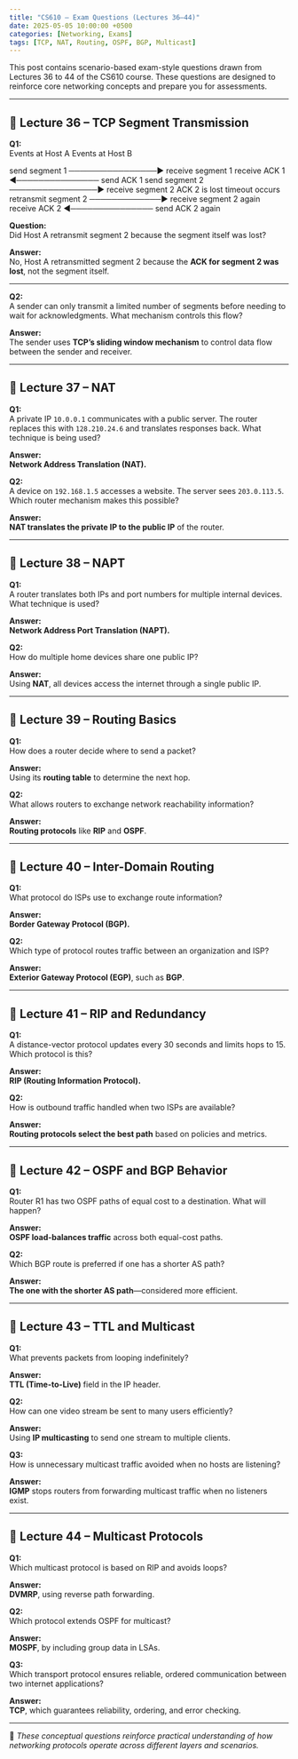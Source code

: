 ```yaml
---
title: "CS610 – Exam Questions (Lectures 36–44)"
date: 2025-05-05 10:00:00 +0500
categories: [Networking, Exams]
tags: [TCP, NAT, Routing, OSPF, BGP, Multicast]
---
```


This post contains scenario-based exam-style questions drawn from Lectures 36 to 44 of the CS610 course. These questions are designed to reinforce core networking concepts and prepare you for assessments.

---

## 📘 Lecture 36 – TCP Segment Transmission

**Q1:**  
Events at Host A Events at Host B

send segment 1 ────────────────► receive segment 1
receive ACK 1 ◄─────────────── send ACK 1
send segment 2 ────────────────► receive segment 2
ACK 2 is lost
timeout occurs
retransmit segment 2 ─────────────► receive segment 2 again
receive ACK 2 ◄─────────────── send ACK 2 again

**Question:**  
Did Host A retransmit segment 2 because the segment itself was lost?

**Answer:**  
No, Host A retransmitted segment 2 because the **ACK for segment 2 was lost**, not the segment itself.

---

**Q2:**  
A sender can only transmit a limited number of segments before needing to wait for acknowledgments. What mechanism controls this flow?

**Answer:**  
The sender uses **TCP’s sliding window mechanism** to control data flow between the sender and receiver.

---

## 📗 Lecture 37 – NAT

**Q1:**  
A private IP `10.0.0.1` communicates with a public server. The router replaces this with `128.210.24.6` and translates responses back. What technique is being used?

**Answer:**  
**Network Address Translation (NAT).**

**Q2:**  
A device on `192.168.1.5` accesses a website. The server sees `203.0.113.5`. Which router mechanism makes this possible?

**Answer:**  
**NAT translates the private IP to the public IP** of the router.

---

## 📘 Lecture 38 – NAPT

**Q1:**  
A router translates both IPs and port numbers for multiple internal devices. What technique is used?

**Answer:**  
**Network Address Port Translation (NAPT).**

**Q2:**  
How do multiple home devices share one public IP?

**Answer:**  
Using **NAT**, all devices access the internet through a single public IP.

---

## 📗 Lecture 39 – Routing Basics

**Q1:**  
How does a router decide where to send a packet?

**Answer:**  
Using its **routing table** to determine the next hop.

**Q2:**  
What allows routers to exchange network reachability information?

**Answer:**  
**Routing protocols** like **RIP** and **OSPF**.

---

## 📘 Lecture 40 – Inter-Domain Routing

**Q1:**  
What protocol do ISPs use to exchange route information?

**Answer:**  
**Border Gateway Protocol (BGP).**

**Q2:**  
Which type of protocol routes traffic between an organization and ISP?

**Answer:**  
**Exterior Gateway Protocol (EGP)**, such as **BGP**.

---

## 📗 Lecture 41 – RIP and Redundancy

**Q1:**  
A distance-vector protocol updates every 30 seconds and limits hops to 15. Which protocol is this?

**Answer:**  
**RIP (Routing Information Protocol).**

**Q2:**  
How is outbound traffic handled when two ISPs are available?

**Answer:**  
**Routing protocols select the best path** based on policies and metrics.

---

## 📘 Lecture 42 – OSPF and BGP Behavior

**Q1:**  
Router R1 has two OSPF paths of equal cost to a destination. What will happen?

**Answer:**  
**OSPF load-balances traffic** across both equal-cost paths.

**Q2:**  
Which BGP route is preferred if one has a shorter AS path?

**Answer:**  
**The one with the shorter AS path**—considered more efficient.

---

## 📗 Lecture 43 – TTL and Multicast

**Q1:**  
What prevents packets from looping indefinitely?

**Answer:**  
**TTL (Time-to-Live)** field in the IP header.

**Q2:**  
How can one video stream be sent to many users efficiently?

**Answer:**  
Using **IP multicasting** to send one stream to multiple clients.

**Q3:**  
How is unnecessary multicast traffic avoided when no hosts are listening?

**Answer:**  
**IGMP** stops routers from forwarding multicast traffic when no listeners exist.

---

## 📘 Lecture 44 – Multicast Protocols

**Q1:**  
Which multicast protocol is based on RIP and avoids loops?

**Answer:**  
**DVMRP**, using reverse path forwarding.

**Q2:**  
Which protocol extends OSPF for multicast?

**Answer:**  
**MOSPF**, by including group data in LSAs.

**Q3:**  
Which transport protocol ensures reliable, ordered communication between two internet applications?

**Answer:**  
**TCP**, which guarantees reliability, ordering, and error checking.

---

📌 *These conceptual questions reinforce practical understanding of how networking protocols operate across different layers and scenarios.*

